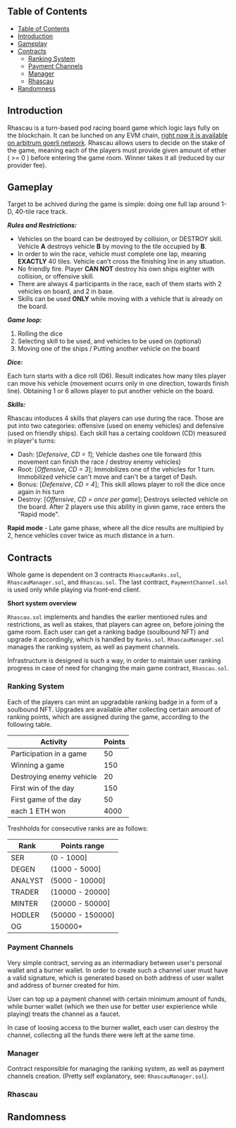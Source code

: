 
## Table of Contents
- [Table of Contents](#table-of-contents)
- [Introduction](#introduction)
- [Gameplay](#gameplay)
- [Contracts](#contracts)
  - [Ranking System](#ranking-system)
  - [Payment Channels](#payment-channels)
  - [Manager](#manager)
  - [Rhascau](#rhascau)
- [Randomness](#randomness)

## Introduction

Rhascau is a turn-based pod racing board game which logic lays fully on the blockchain. It can be lunched on any EVM chain, [right now it is available on arbitrum goerli network](https://www.rhascau.com/). Rhascau allows users to decide on the stake of the game, meaning each of the players must provide given amount of ether ( >= 0 ) before entering the game room. Winner takes it all (reduced by our provider fee).

## Gameplay

Target to be achived during the game is simple: doing one full lap around 1-D, 40-tile race track. 

***Rules and Restrictions:***
- Vehicles on the board can be destroyed by collision, or DESTROY skill. Vehicle **A** destroys vehicle **B** by moving to the tile occupied by **B**.
- In order to win the race, vehicle must complete one lap, meaning **EXACTLY** 40 tiles. Vehicle can't cross the finishing line in any situation.
- No friendly fire. Player **CAN NOT** destroy his own ships eighter with collision, or offensive skill. 
- There are always 4 participants in the race, each of them starts with 2 vehicles on board, and 2 in base.
- Skills can be used **ONLY** while moving with a vehicle that is already on the board. 

***Game loop:***
1. Rolling the dice
2. Selecting skill to be used, and vehicles to be used on (optional)
3. Moving one of the ships / Putting another vehicle on the board

***Dice:***

Each turn starts with a dice roll (D6). Result indicates how many tiles player can move his vehicle (movement ocurrs only in one direction, towards finish line).
Obtaining 1 or 6 allows player to put another vehicle on the board.

***Skills:***

Rhascau intoduces 4 skills that players can use during the race. Those are put into two categories: offensive (used on enemy vehicles) and defensive (used on friendly ships). Each skill has a certaing cooldown (CD) measured in player's turns:
- Dash: [*Defensive*, *CD = 1*]; Vehicle dashes one tile forward (this movement can finish the race / destroy enemy vehicles) 
- Root: [*Offensive*, *CD = 3*]; Immobilizes one of the vehicles for 1 turn. Immobilized vehicle can't move and can't be a target of Dash.
- Bonus: [*Defensive*, *CD = 4*]; This skill allows player to roll the dice once again in his turn 
- Destroy: [*Offensive*, *CD = once per game*]; Destroys selected vehicle on the board. After 2 players use this ability in given game, race enters the "Rapid mode".

**Rapid mode** - Late game phase, where all the dice results are multipied by 2, hence vehicles cover twice as much distance in a turn.
## Contracts

Whole game is dependent on 3 contracts `RhascauRanks.sol`, `RhascauManager.sol`, and `Rhascau.sol`. The last contract, `PaymentChannel.sol` is used only while playing via front-end client.

**Short system overview** 

`Rhascau.sol` implements and handles the earlier mentioned rules and restrictions, as well as stakes, that players can agree on, before joining the game room. Each user can get a ranking badge (soulbound NFT) and upgrade it accordingly, which is handled by `Ranks.sol`. `RhascauManager.sol` manages the ranking system, as well as payment channels.

Infrastructure is designed is such a way, in order to maintain user ranking progress in case of need for changing the main game contract, `Rhascau.sol`.

### Ranking System

Each of the players can mint an upgradable ranking badge in a form of a soulbound NFT. Upgrades are available after collecting certain amount of ranking points, which are assigned during the game, according to the following table. 

| Activity                 	| Points 	|
|--------------------------	|--------	|
| Participation in a game  	| 50     	|
| Winning a game           	| 150    	|
| Destroying enemy vehicle 	| 20     	|
| First win of the day     	| 150    	|
| First game of the day    	| 50     	|
| each 1 ETH won           	| 4000   	|


Treshholds for consecutive ranks are as follows:

| Rank    	| Points range     	|
|---------	|------------------	|
| SER     	| (0 - 1000]       	|
| DEGEN   	| (1000 - 5000]    	|
| ANALYST 	| (5000 - 10000]   	|
| TRADER  	| (10000 - 20000]  	|
| MINTER  	| (20000 - 50000]  	|
| HODLER  	| (50000 - 150000] 	|
| OG      	| 150000+          	|

### Payment Channels

Very simple contract, serving as an intermadiary between user's personal wallet and a burner wallet. In order to create such a channel user must have a valid signature, which is generated based on both address of user wallet and address of burner created for him.

User can top up a payment channel with certain minimum amount of funds, while burner wallet (which we then use for better user expierience while playing) treats the channel as a faucet.

In case of loosing access to the burner wallet, each user can destroy the channel, collecting all the funds there were left at the same time.

### Manager

Contract responsible for managing the ranking system, as well as payment channels creation. (Pretty self explanatory, see: `RhascauManager.sol`).

### Rhascau
## Randomness
